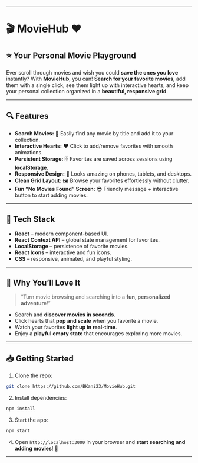

---

# 🎬 MovieHub ❤️

## ⭐ Your Personal Movie Playground

Ever scroll through movies and wish you could **save the ones you love** instantly?
With **MovieHub**, you can! **Search for your favorite movies**, add them with a single click, see them light up with interactive hearts, and keep your personal collection organized in a **beautiful, responsive grid**.

---

## 🔍 Features

* **Search Movies:** 🔎 Easily find any movie by title and add it to your collection.
* **Interactive Hearts:** ❤️ Click to add/remove favorites with smooth animations.
* **Persistent Storage:** 🗄️ Favorites are saved across sessions using **localStorage**.
* **Responsive Design:** 📱 Looks amazing on phones, tablets, and desktops.
* **Clean Grid Layout:** 🖼️ Browse your favorites effortlessly without clutter.
* **Fun “No Movies Found” Screen:** 😎 Friendly message + interactive button to start adding movies.

---

## 🚀 Tech Stack

* **React** – modern component-based UI.
* **React Context API** – global state management for favorites.
* **LocalStorage** – persistence of favorite movies.
* **React Icons** – interactive and fun icons.
* **CSS** – responsive, animated, and playful styling.

---

## 🎨 Why You’ll Love It

> “Turn movie browsing and searching into a **fun, personalized adventure**!”

* Search and **discover movies in seconds**.
* Click hearts that **pop and scale** when you favorite a movie.
* Watch your favorites **light up in real-time**.
* Enjoy a **playful empty state** that encourages exploring more movies.

---

## 📥 Getting Started

1. Clone the repo:

```bash
git clone https://github.com/BKani23/MovieHub.git
```

2. Install dependencies:

```bash
npm install
```

3. Start the app:

```bash
npm start
```

4. Open `http://localhost:3000` in your browser and **start searching and adding movies**! 🎉

---



